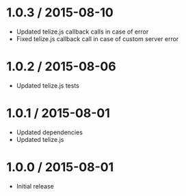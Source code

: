 1.0.3 / 2015-08-10
==================

* Updated telize.js callback calls in case of error
* Fixed telize.js callback call in case of custom server error

1.0.2 / 2015-08-06
==================

* Updated telize.js tests

1.0.1 / 2015-08-01
==================

* Updated dependencies
* Updated telize.js

1.0.0 / 2015-08-01
==================

* Initial release